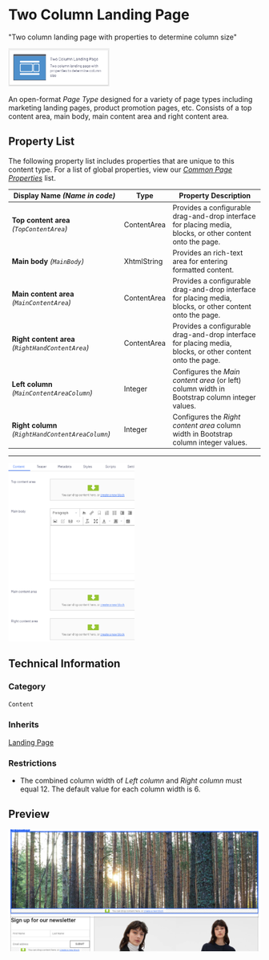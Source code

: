 # Two Column Landing Page
"Two column landing page with properties to determine column size"

<img src="Screenshots/Two%20Column%20Landing%20Page%20-%20icon.png?raw=true" alt="Two Column Landing Page icon" width="40%" />

An open-format *Page Type* designed for a variety of page types including marketing landing pages, product promotion pages, etc. Consists of a top content area, main body, main content area and right content area.

## Property List
The following property list includes properties that are unique to this content type. For a list of global properties, view our [*Common Page  Properties*](../../Common%20Page%20Properties.md) list.

Display Name *(Name in code)* | Type | Property Description
--------------|------|---------------
**Top content area** *(`TopContentArea`)* | ContentArea | Provides a configurable drag-and-drop interface for placing media, blocks, or other content onto the page.
**Main body** *(`MainBody`)* | XhtmlString | Provides an rich-text area for entering formatted content.
**Main content area** *(`MainContentArea`)* | ContentArea | Provides a configurable drag-and-drop interface for placing media, blocks, or other content onto the page.
**Right content area** *(`RightHandContentArea`)* | ContentArea | Provides a configurable drag-and-drop interface for placing media, blocks, or other content onto the page.
**Left column** *(`MainContentAreaColumn`)* | Integer | Configures the *Main content area* (or left) column width in Bootstrap column integer values. 
**Right column** *(`RightHandContentAreaColumn`)* | Integer | Configures the *Right content area* column width in Bootstrap column integer values.


** **
<img src="Screenshots/Two%20Column%20Landing%20Page%20-%20Content%20tab.png?raw=true" alt="Preview of Two Column Landing Page" width="50%"/>

## Technical Information

### Category
`Content`

### Inherits
[Landing Page](Landing&20Page.md)

### Restrictions
* The combined column width of *Left column* and *Right column* must equal 12. The default value for each column width is 6.

## Preview
<img src="Screenshots/Two%20Column%20Landing%20Page%20-%20OPE.png?raw=true" alt="Preview of Two Column Landing Page" width="100%"/>
